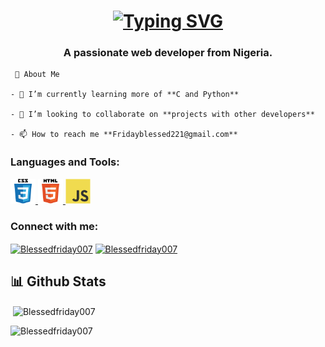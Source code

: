 



<h1 align="center"> <a href="https://git.io/typing-svg"><img src="https://readme-typing-svg.demolab.com?font=Fira+Code&size=30&pause=1000&color=1363DF&multiline=true&width=600&lines=Hi,+👋🏽+I'm+Friday+Blessed" alt="Typing SVG" /></a></h1>
<h3 align="center">A passionate web developer from Nigeria.</h3>

```
 🙋 About Me

- 🌱 I’m currently learning more of **C and Python**

- 👯 I’m looking to collaborate on **projects with other developers**

- 📫 How to reach me **Fridayblessed221@gmail.com**

```

<h3 align="left">Languages and Tools:</h3>
<p align="left"> </a> <a href="https://www.w3schools.com/css/" target="_blank" rel="noreferrer"> <img src="https://raw.githubusercontent.com/devicons/devicon/master/icons/css3/css3-original-wordmark.svg" alt="css3" width="40" height="40"/> <a href="https://www.w3.org/html/" target="_blank" rel="noreferrer"> <img src="https://raw.githubusercontent.com/devicons/devicon/master/icons/html5/html5-original-wordmark.svg" alt="html5" width="40" height="40"/> </a> <a href="https://developer.mozilla.org/en-US/docs/Web/JavaScript" target="_blank" rel="noreferrer"> <img src="https://raw.githubusercontent.com/devicons/devicon/master/icons/javascript/javascript-original.svg" alt="javascript" width="40" height="40"/> </a> </p>

<h3 align="left">Connect with me:</h3>
<p align="left">

<a href="https://twitter.com/Celestialfriday" target="blank"><img align="center" src="https://raw.githubusercontent.com/rahuldkjain/github-profile-readme-generator/master/src/images/icons/Social/twitter.svg" alt="Blessedfriday007" height="30" width="40" /></a>
<a href="https://linkedin.com/in/friday-blessed-34a026262" target="blank"><img align="center" src="https://raw.githubusercontent.com/rahuldkjain/github-profile-readme-generator/master/src/images/icons/Social/linked-in-alt.svg" alt="Blessedfriday007" height="30" width="40" /></a>
</p>

## 📊 Github Stats

<p>&nbsp;<img align="center" src="https://github-readme-stats.vercel.app/api?username=Blessedfriday007&show_icons=true&locale=en&bg_color=0D1117" alt="Blessedfriday007" /></p>

<p><img align="left" src="https://github-readme-stats.vercel.app/api/top-langs?username=Blessedfriday007&show_icons=true&locale=en&layout=compact&bg_color=0D1117" alt="Blessedfriday007" /></p>
